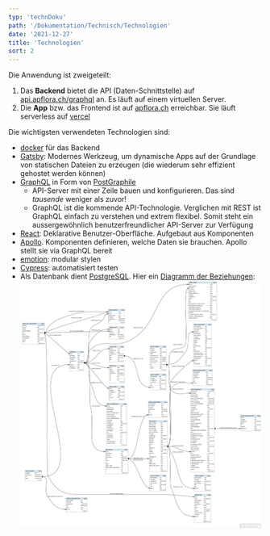 ```yaml
---
typ: 'technDoku'
path: '/Dokumentation/Technisch/Technologien'
date: '2021-12-27'
title: 'Technologien'
sort: 2
---
```


Die Anwendung ist zweigeteilt:

1. Das **Backend** bietet die API (Daten-Schnittstelle) auf [api.apflora.ch/graphql](//api.apflora.ch/graphql) an. Es läuft auf einem virtuellen Server.
2. Die **App** bzw. das Frontend ist auf [apflora.ch](//apflora.ch) erreichbar. Sie läuft serverless auf [vercel](https://vercel.com)

Die wichtigsten verwendeten Technologien sind:

- [docker](<//de.wikipedia.org/wiki/Docker_(Software)>) für das Backend
- [Gatsby](//www.gatsbyjs.org): Modernes Werkzeug, um dynamische Apps auf der Grundlage von statischen Dateien zu erzeugen (die wiederum sehr effizient gehostet werden können)
- [GraphQL](https://github.com/facebook/graphql) in Form von [PostGraphile](https://github.com/graphile/postgraphile)
  - API-Server mit einer Zeile bauen und konfigurieren. Das sind _tausende_ weniger als zuvor!<br/>
  - GraphQL ist die kommende API-Technologie. Verglichen mit REST ist GraphQL einfach zu verstehen und extrem flexibel. Somit steht ein aussergewöhnlich benutzerfreundlicher API-Server zur Verfügung
- [React](//facebook.github.io/react): Deklarative Benutzer-Oberfläche. Aufgebaut aus Komponenten
- [Apollo](https://www.apollodata.com). Komponenten definieren, welche Daten sie brauchen. Apollo stellt sie via GraphQL bereit
- [emotion](https://emotion.sh/docs/introduction): modular stylen
- [Cypress](https://www.cypress.io): automatisiert testen
- Als Datenbank dient [PostgreSQL](//postgresql.org/). Hier ein [Diagramm der Beziehungen](//raw.githubusercontent.com/barbalex/apf2/master/src/etc/beziehungen.png):
  ![Beziehungs-Diagramm](beziehungen.png)
